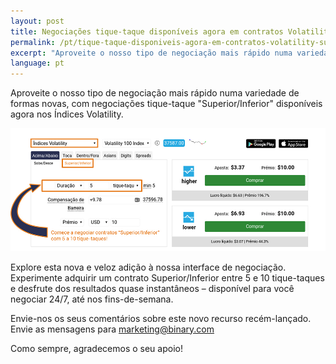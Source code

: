 ```yaml
---
layout: post
title: Negociações tique-taque disponíveis agora em contratos Volatility "Superior/Inferior"
permalink: /pt/tique-taque-disponiveis-agora-em-contratos-volatility-superior-inferior-2016/
excerpt: "Aproveite o nosso tipo de negociação mais rápido numa variedade de formas novas, com negociações tique-taque Superior/Inferior disponíveis agora nos Índices Volatility..."
language: pt
---
```

Aproveite o nosso tipo de negociação mais rápido numa variedade de formas novas, com negociações tique-taque "Superior/Inferior" disponíveis agora nos Índices Volatility.

<img src="/images/pt-19-sep.jpg" alt="Binary.com">

Explore esta nova e veloz adição à nossa interface de negociação. Experimente adquirir um contrato Superior/Inferior entre 5 e 10 tique-taques e desfrute dos resultados quase instantâneos – disponível para você negociar 24/7, até nos fins-de-semana.

Envie-nos os seus comentários sobre este novo recurso recém-lançado. Envie as mensagens para marketing@binary.com

Como sempre, agradecemos o seu apoio!